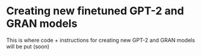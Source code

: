 # Creating new finetuned GPT-2 and GRAN models

This is where code + instructions for creating new GPT-2 and GRAN models will be put (soon)



